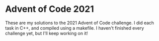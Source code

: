 # Advent of Code 2021
These are my solutions to the 2021 Advent of Code challenge. I did each task in C++, and compiled using a makefile. I haven't finished every challenge yet, but I'll keep working on it!
